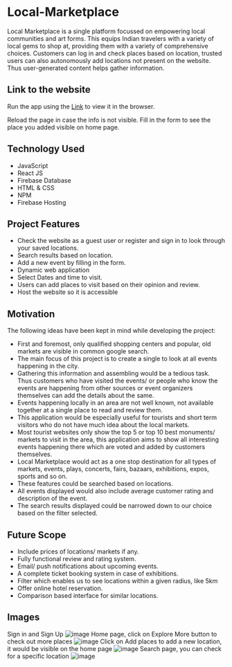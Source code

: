 # Local-Marketplace

Local Marketplace is a single platform focussed on empowering local communities and art forms.  This equips Indian travelers with a variety of local gems to shop at, providing them with a variety of comprehensive choices. 
Customers can log in and check places based on location, trusted users can also autonomously add locations not present on the website. Thus user-generated content helps gather information.

## Link to the website

Run the app using the [Link](https://airbnb-clone-7a531.web.app/) to view it in the browser.

Reload the page in case the info is not visible.
Fill in the form to see the place you added visible on home page.

## Technology Used
* JavaScript
* React JS
* Firebase Database
* HTML & CSS
* NPM
* Firebase Hosting

## Project Features
* Check the website as a guest user or register and sign in to look through your saved locations.
* Search results based on location.
* Add a new event by filling in the form.
* Dynamic web application 
* Select Dates and time to visit.
* Users can add places to visit based on their opinion and review.
* Host the website so it is accessible

## Motivation
The following ideas have been kept in mind while developing the project:

* First and foremost, only qualified shopping centers and popular, old markets are visible in common google search.  
* The main focus of this project is to create a single to look at all events happening in the city.   
* Gathering this information and assembling would be a tedious task. Thus customers who have visited the events/ or people who know the events are happening from other sources or event organizers themselves can add the details about the same.  
* Events happening locally in an area are not well known, not available together at a single place to read and review them.  
* This application would be especially useful for tourists and short term visitors who do not have much idea about the local markets.  
* Most tourist websites only show the top 5 or top 10 best monuments/ markets to visit in the area, this application aims to show all interesting events happening there which are voted and added by customers themselves.   
* Local Marketplace would act as a one stop destination for all types of markets, events, plays,  concerts, fairs, bazaars, exhibitions, expos, sports and so on.  
* These features could be searched based on locations.  
* All events displayed would also include average customer rating and description of the event.  
* The search results displayed could be narrowed down to our choice based on the filter selected.


## Future Scope
* Include prices of locations/ markets if any.
* Fully functional review and rating system.
* Email/ push notifications about upcoming events.
* A complete ticket booking system in case of exhibitions.
* Filter which enables us to see locations within a given radius, like 5km
* Offer online hotel reservation.
* Comparison based interface for similar locations.

## Images
Sign in and Sign Up
![image](https://user-images.githubusercontent.com/46564084/100592579-4f27ab00-331d-11eb-9c2d-54f0871d5e4a.png) 
Home page, click on Explore More button to check out more places
![image](https://user-images.githubusercontent.com/46564084/100593678-ae39ef80-331e-11eb-94ef-f6b33913b1dc.png)
Click on Add places to add a new location, it would be visible on the home page
![image](https://user-images.githubusercontent.com/46564084/100594206-610a4d80-331f-11eb-92ea-11eb8cbc0a1e.png)
Search page, you can check for a specific location
![image](https://user-images.githubusercontent.com/46564084/100593835-e93c2300-331e-11eb-9704-07b8c5dc1642.png)




